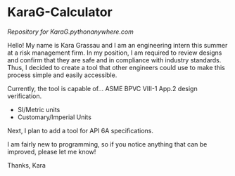 # KaraG-Calculator
*Repository for KaraG.pythonanywhere.com*

Hello! My name is Kara Grassau and I am an engineering intern this summer at a risk management firm.
In my position, I am required to review designs and confirm that they are safe and in compliance with industry standards. Thus, I decided to create a tool that other engineers could use to make this process simple and easily accessible. 

Currently, the tool is capable of...
ASME BPVC VIII-1 App.2 design verification.
   - SI/Metric units
   - Customary/Imperial Units

Next, I plan to add a tool for API 6A specifications.

I am fairly new to programming, so if you notice anything that can be improved, please let me know!

Thanks,
Kara
